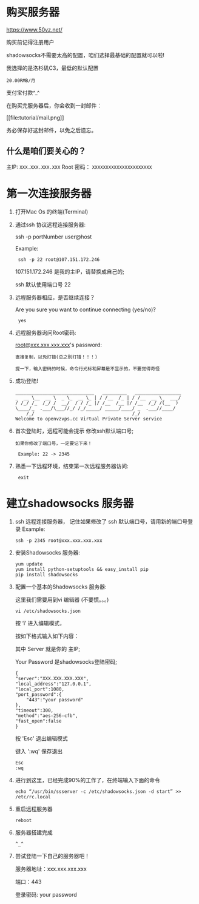 # 购买服务器
https://www.50vz.net/

购买前记得注册用户

shadowsocks不需要太高的配置，咱们选择最基础的配置就可以啦!

我选择的是洛杉矶C3，最低的默认配置

`20.00RMB/月`

支付宝付款^_^

在购买完服务器后，你会收到一封邮件：

[[file:tutorial/mail.png]]

务必保存好这封邮件，以免之后遗忘。

## 什么是咱们要关心的？
主IP: `XXX.XXX.XXX.XXX`
Root 密码： `XXXXXXXXXXXXXXXXXXXXXX`

# 第一次连接服务器

1. 打开Mac Os 的终端(Terminal)

2. 通过ssh 协议远程连接服务器:

	ssh -p portNumber user@host

	Example:

		ssh -p 22 root@107.151.172.246

	107.151.172.246 是我的主IP，请替换成自己的;

	ssh 默认使用端口号 22

3. 远程服务器相应，是否继续连接？

	Are you sure you want to continue connecting (yes/no)?
				
		yes

4. 远程服务器询问Root密码:

	root@xxx.xxx.xxx.xxx's password:

	`直接复制，以免打错(总之别打错！！！)`

	`提一下，输入密码的时候，命令行光标和屏幕是不显示的，不要觉得奇怪`

5.  成功登陆! 

		_____________________________   _________   _________________
    	_  __ \__  __ \  _ \_  __ \_ | / /__  /_ | / /__  __ \_  ___/
    	/ /_/ /_  /_/ /  __/  / / /_ |/ /__  /__ |/ /__  /_/ /(__  ) 
    	\____/_  .___/\___//_/ /_/_____/ _____/____/ _  .___//____/  
        	/_/                                    /_/            
		Welcome to openvzvps.cc Virtual Private Server service 


6. 首次登陆时，远程可能会提示 修改ssh默认端口号; 

	`如果你修改了端口号，一定要记下来！`

		Example: 22 -> 2345 
	
7. 熟悉一下远程环境，结束第一次远程服务器访问:

		exit


# 建立shadowsocks 服务器
1.	ssh 远程连接服务器， 记住如果修改了 ssh 默认端口号，请用新的端口号登录
	Example:

		ssh -p 2345 root@xxx.xxx.xxx.xxx
2.	安装Shadowsocks 服务器:

		yum update
		yum install python-setuptools && easy_install pip
		pip install shadowsocks


3.	配置一个基本的Shadowsocks 服务器:

	这里我们需要用到vi 编辑器 (不要慌。。。)
			
		vi /etc/shadowsocks.json
			
	按 ‘i’  进入编辑模式，

	按如下格式输入如下内容：
	
	其中 Server 就是你的 主IP; 

	Your Password 是shadowsocks登陆密码;

		{
		"server":"XXX.XXX.XXX.XXX",
		"local_address":"127.0.0.1",
		"local_port":1080,
		"port_password":{
			"443":"your password"
		},
		"timeout":300,
		"method":"aes-256-cfb",
		"fast_open":false
		}


			
	按 'Esc' 退出编辑模式

	键入 ':wq' 保存退出

		Esc
		:wq
	
4.	进行到这里，已经完成90%的工作了，在终端输入下面的命令
				
		echo “/usr/bin/ssserver -c /etc/shadowsocks.json -d start” >> /etc/rc.local
			
5. 	重启远程服务器

		reboot

6.	服务器搭建完成
	
		^_^
	
7.	尝试登陆一下自己的服务器吧！

	服务器地址：xxx.xxx.xxx.xxx

	端口：443

	登录密码: your password

